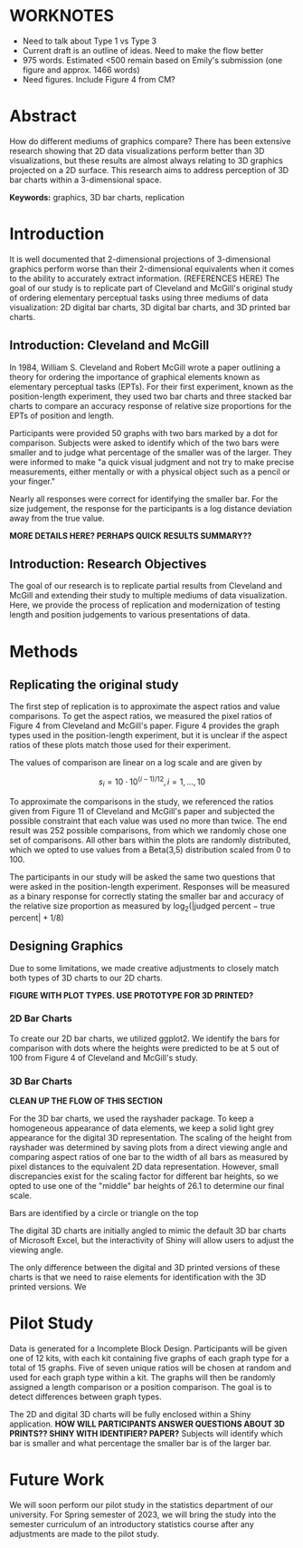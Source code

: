 # WORKNOTES

- Need to talk about Type 1 vs Type 3
- Current draft is an outline of ideas. Need to make the flow better
- 975 words. Estimated <500 remain based on Emily's submission (one figure and approx. 1466 words)
- Need figures. Include Figure 4 from CM?

# Abstract

How do different mediums of graphics compare? There has been extensive research showing that 2D data visualizations perform better than 3D visualizations, but these results are almost always relating to 3D graphics projected on a 2D surface. This research aims to address perception of 3D bar charts within a 3-dimensional space.

**Keywords:** graphics, 3D bar charts, replication


# Introduction

It is well documented that 2-dimensional projections of 3-dimensional graphics perform worse than their 2-dimensional equivalents when it comes to the ability to accurately extract information. (REFERENCES HERE) The goal of our study is to replicate part of Cleveland and McGill's original study of ordering elementary perceptual tasks using three mediums of data visualization: 2D digital bar charts, 3D digital bar charts, and 3D printed bar charts.

## Introduction: Cleveland and McGill

In 1984, William S. Cleveland and Robert McGill wrote a paper outlining a theory for ordering the importance of graphical elements known as elementary perceptual tasks (EPTs). For their first experiment, known as the position-length experiment, they used two bar charts and three stacked bar charts to compare an accuracy response of relative size proportions for the EPTs of position and length. 

Participants were provided 50 graphs with two bars marked by a dot for comparison. Subjects were asked to identify which of the two bars were smaller and to judge what percentage of the smaller was of the larger. They were informed to make "a quick visual judgment and not try to make precise measurements, either mentally or with a physical object such as a pencil or your finger." 

Nearly all responses were correct for identifying the smaller bar. For the size judgement, the response for the participants is a log distance deviation away from the true value.


**MORE DETAILS HERE? PERHAPS QUICK RESULTS SUMMARY??**

## Introduction: Research Objectives

The goal of our research is to replicate partial results from Cleveland and McGill and extending their study to multiple mediums of data visualization. Here, we provide the process of replication and  modernization of testing length and position judgements to various presentations of data.



# Methods

## Replicating the original study

The first step of replication is to approximate the aspect ratios and value comparisons. To get the aspect ratios, we measured the pixel ratios of Figure 4 from Cleveland and McGill's paper. Figure 4 provides the graph types used in the position-length experiment, but it is unclear if the aspect ratios of these plots match those used for their experiment.

The values of comparison are linear on a log scale and are given by

$$s_i=10\cdot 10^{(i-1)/12}, i=1,...,10$$

To approximate the comparisons in the study, we referenced the ratios given from Figure 11 of Cleveland and McGill's paper and subjected the possible constraint that each value was used no more than twice. The end result was 252 possible comparisons, from which we randomly chose one set of comparisons. All other bars within the plots are randomly distributed, which we opted to use values from a Beta(3,5) distribution scaled from 0 to 100.

The participants in our study will be asked the same two questions that were asked in the position-length experiment. Responses will be measured as a binary response for correctly stating the smaller bar and accuracy of the relative size proportion as measured by $\text{log}_2(|\text{judged percent}-\text{true percent}|+1/8)$

## Designing Graphics



Due to some limitations, we made creative adjustments to closely match both types of 3D charts to our 2D charts.

**FIGURE WITH PLOT TYPES. USE PROTOTYPE FOR 3D PRINTED?**

### 2D Bar Charts

To create our 2D bar charts, we utilized ggplot2. We identify the bars for comparison with dots where the heights were predicted to be at 5 out of 100 from Figure 4 of Cleveland and McGill's study.

### 3D Bar Charts

**CLEAN UP THE FLOW OF THIS SECTION**

For the 3D bar charts, we used the rayshader package. To keep a homogeneous appearance of data elements, we keep a solid light grey appearance for the digital 3D representation. The scaling of the height from rayshader was determined by saving plots from a direct viewing angle and comparing aspect ratios of one bar to the width of all bars as measured by pixel distances to the equivalent 2D data representation. However, small discrepancies exist for the scaling factor for different bar heights, so we opted to use one of the "middle" bar heights of 26.1 to determine our final scale. 

Bars are identified by a circle or triangle on the top 

The digital 3D charts are initially angled to mimic the default 3D bar charts of Microsoft Excel, but the interactivity of Shiny will allow users to adjust the viewing angle.

The only difference between the digital and 3D printed versions of these charts is that we need to raise elements for identification with the 3D printed versions. We 

# Pilot Study

Data is generated for a Incomplete Block Design. 
Participants will be given one of 12 kits, with each kit containing five graphs of each graph type for a total of 15 graphs. 
Five of seven unique ratios will be chosen at random and used for each graph type within a kit. 
The graphs will then be randomly assigned a length comparison or a position comparison. The goal is to detect differences between graph types.

The 2D and digital 3D charts will be fully enclosed within a Shiny application. **HOW WILL PARTICIPANTS ANSWER QUESTIONS ABOUT 3D PRINTS?? SHINY WITH IDENTIFIER? PAPER?** Subjects will identify which bar is smaller and what percentage the smaller bar is of the larger bar. 



# Future Work

We will soon perform our pilot study in the statistics department of our university. For Spring semester of 2023, we will bring the study into the semester curriculum of an introductory statistics course after any adjustments are made to the pilot study.

